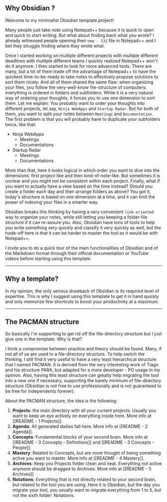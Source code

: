 ## Why Obsidian ?

Welcome to my minimalist Obsidian template project!

Many people just take note using Notepad++ because it is quick to open and quick to start writing. But what about finding back what you wrote? I already witnessed people opening their `new - 131` file in Notepad++ and I bet they struggle finding where they wrote what.

Once I started working on multiple different projects with multiple different deadlines with multiple different teams I quickly realized Notepad++ won't do it anymore. I then started to look for more advanced tools. There are many, but a lot of them trade off the advantage of Notepad++ to have the quickest time-to-be-ready to take notes to effectively propose solutions to sort them nicely.
And all of them shared the same flaw: when organizing your files, you follow the very-well-know file-structure of computers: everything is ordered in folders and subfolders. While it is a very natural way of ordering your thoughts, it forces you to use one dimension to sort them.
Let me explain: You probably want to order your thoughts into different projects, let say, ``Ninja WebApps`` and ``Startup Radar``. But for both of them, you want to split your notes between `Meetings` and `Documentation`. The first problem is that you will probably have to duplicate your subfolders twice, like that:
- Ninja WebApps
	- Meetings
	- Documentations
- Startup Radar
	- Meetings
	- Documentations

More than that, here it looks logical in which order you want to dive into the dimensions: first project-like and then kind-of-note-like. But sometimes it is unclear and you might not be consistent within each project. Finally, what if you want to actually have a view based on the time instead? Should you create a folder each day and then arrange folders as above?
You got it, today's structure is based on one dimension at a time, and it can limit the power of indexing your files in a smarter way.

Obsidian breaks this thinking by having a very convenient `link-oriented` way to organize your notes, while still letting you keeping a folder-file structure if it can re-assure you. Also, Obsidian have tons of tools to help you write something very quickly and classify it very quickly as well, but the trade-off here is that it can be harder to master the tool as it would be with Notepad++.

I invite you to do a quick tour of the main functionalities of Obsidian and of the Markdown format through their official documentation or YouTube videos before starting using this template.

---

## Why a template?

In my opinion, the only serious drawback of Obsidian is its required level of expertise. This is why I suggest using this template to get it in hand quickly and only memorize few shortcuts to boost your productivity at a maximum.

---

## The PACMAN structure

So basically I'm supporting to get rid off the file-directory structure but I just give one in the template. Why is that?

I think a compromise between practice and theory should be found. Many, if not all of us are used to a file-directory structure. To help switch the thinking, I still find it very useful to have a very least hierarchical structure that I named PACMAN. It is derived from the very interesting work of Tiago and his structure PARA, but adapted for a more developer - PO usage in my opinion. Also, having this least structure can greatly help migrating the tool into a new one if necessary, supporting the barely minimum of file-directory structure (Obsidian is not free to use professionally and is not guaranteed to be free for independents forever).

About the PACMAN structure, the idea is the following:
1. **Projects**: the main directory with all your current projects. Usually you want to keep an eye actively on everything inside here. More info at [[README - 1 Projects]].
2. **Agenda**: All generated dailies fall here. More info at [[README - 2 Agenda]].
3. **Concepts**: Fundamental blocks of your second brain. More info at [[README - 3 Concepts - Definitions]] and [[README - 3 Concepts - People]].
4. **Mastery**: Related to Concepts, but are more thought of being something active you want to master. More info at [[README - 4 Mastery]].
5. **Archives**: Keep you Projects folder clean and neat. Everything not active anymore should be dragged to Archives. More info at [[README - 5 Archives]]
6. **Notations**: Everything that is not directly related to your second brain, but related to the tool you are using. Here it is Obsidian, but the day you migrate your tool, you usually want to migrate everything from 1 to 5, but not the sixth folder: Notations.
